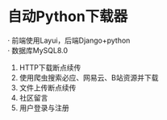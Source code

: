# 自动Python下载器
· 前端使用Layui，后端Django+python</br>
· 数据库MySQL8.0</br>
1. HTTP下载断点续传</br>
2. 使用爬虫搜索必应、网易云、B站资源并下载</br>
3. 文件上传断点续传
4. 社区留言
5. 用户登录与注册

